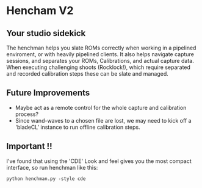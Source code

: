 # Hencham V2
## Your studio sidekick

The henchman helps you slate ROMs correctly when working in a pipelined enviroment, or with heavily pipelined clients.
It also helps navigate capture sessions, and separates your ROMs, Calibrations, and actual capture data.
When executing challenging shoots (Rocklock!), which require separated and recorded calibration steps these can be slate and managed.

## Future Improvements

* Maybe act as a remote control for the whole capture and calibration process?
* Since wand-waves to a chosen file are lost, we may need to kick off a 'bladeCL' instance to run offline calibration steps.

## Important !!
I've found that using the 'CDE' Look and feel gives you the most compact interface, so run henchman like this:

`python henchman.py -style cde`
